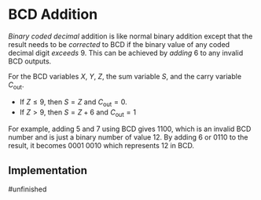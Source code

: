 # BCD Addition
*Binary coded decimal* addition is like normal binary addition except that the result needs to be *corrected* to BCD if the binary value of any coded decimal digit *exceeds* $9$. This can be achieved by *adding* $6$ to any invalid BCD outputs.

For the BCD variables $X$, $Y$, $Z$, the sum variable $S$, and the carry variable $C_{\text{out}}$.
- If $Z\le 9$, then $S=Z$ and $C_{\text{out}}=0$.
- If $Z>9$, then $S=Z+6$ and $C_{\text{out}}=1$

For example, adding $5$ and $7$ using BCD gives $1100$, which is an invalid BCD number and is just a binary number of value $12$. By adding $6$ or $0110$ to the result, it becomes $0001\;0010$ which represents $12$ in BCD.

## Implementation
#unfinished
